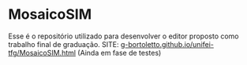 # MosaicoSIM

Esse é o repositório utilizado para desenvolver o editor proposto como trabalho final de graduação.
SITE: [g-bortoletto.github.io/unifei-tfg/MosaicoSIM.html](g-bortoletto.github.io/unifei-tfg/MosaicoSIM.html) (Ainda em fase de testes)
